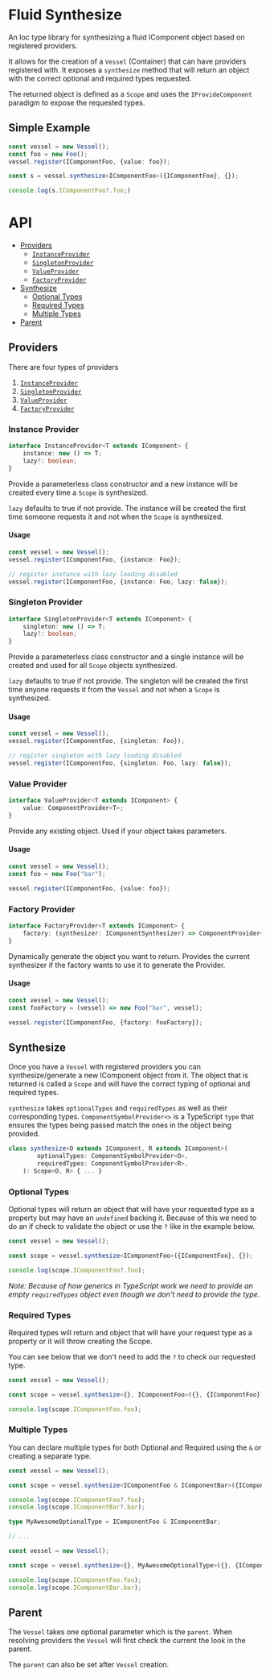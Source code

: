 # Fluid Synthesize

An Ioc type library for synthesizing a fluid IComponent object based on registered providers.

It allows for the creation of a `Vessel` (Container) that can have providers registered with. It exposes a `synthesize` method
that will return an object with the correct optional and required types requested.

The returned object is defined as a `Scope` and uses the `IProvideComponent` paradigm to expose the requested types.

## Simple Example

```typescript
const vessel = new Vessel();
const foo = new Foo();
vessel.register(IComponentFoo, {value: foo});

const s = vessel.synthesize<IComponentFoo>({IComponentFoo}, {});

console.log(s.IComponentFoo?.foo;)
```

# API

- [Providers](##Providers)
  - [`InstanceProvider`](###Instance-Provider)
  - [`SingletonProvider`](###Singleton-Provider)
  - [`ValueProvider`](###Value-Provider)
  - [`FactoryProvider`](###Factory-Provider)
- [Synthesize](##Synthesize)
  - [Optional Types](###Optional-Types)
  - [Required Types](###Required-Types)
  - [Multiple Types](###Multiple-Types)
- [Parent](##Parent)

## Providers

There are four types of providers

1. [`InstanceProvider`](###Instance-Provider)
2. [`SingletonProvider`](###Singleton-Provider)
3. [`ValueProvider`](###Value-Provider)
4. [`FactoryProvider`](###Factory-Provider)

### Instance Provider

```typescript
interface InstanceProvider<T extends IComponent> {
    instance: new () => T;
    lazy?: boolean;
}
```

Provide a parameterless class constructor and a new instance will be created every time a `Scope` is synthesized.

`lazy` defaults to true if not provide. The instance will be created the first time someone requests it and not when
the `Scope` is synthesized.

#### Usage

```typescript
const vessel = new Vessel();
vessel.register(IComponentFoo, {instance: Foo});

// register instance with lazy loading disabled
vessel.register(IComponentFoo, {instance: Foo, lazy: false});
```

### Singleton Provider

```typescript
interface SingletonProvider<T extends IComponent> {
    singleton: new () => T;
    lazy?: boolean;
}
```

Provide a parameterless class constructor and a single instance will be created and used for all `Scope` objects synthesized.

`lazy` defaults to true if not provide. The singleton will be created the first time anyone requests it from the `Vessel` and not
when a `Scope` is synthesized.

#### Usage

```typescript
const vessel = new Vessel();
vessel.register(IComponentFoo, {singleton: Foo});

// register singleton with lazy loading disabled
vessel.register(IComponentFoo, {singleton: Foo, lazy: false});
```

### Value Provider

```typescript
interface ValueProvider<T extends IComponent> {
    value: ComponentProvider<T>;
}
```

Provide any existing object. Used if your object takes parameters.

#### Usage

```typescript
const vessel = new Vessel();
const foo = new Foo("bar");

vessel.register(IComponentFoo, {value: foo});
```

### Factory Provider

```typescript
interface FactoryProvider<T extends IComponent> {
    factory: (synthesizer: IComponentSynthesizer) => ComponentProvider<T>;
}
```

Dynamically generate the object you want to return. Provides the current synthesizer if the factory
wants to use it to generate the Provider.

#### Usage

```typescript
const vessel = new Vessel();
const fooFactory = (vessel) => new Foo("bar", vessel);

vessel.register(IComponentFoo, {factory: fooFactory});
```

## Synthesize

Once you have a `Vessel` with registered providers you can synthesize/generate a new IComponent object from it. The
object that is returned is called a `Scope` and will have the correct typing of optional and required types.

`synthesize` takes `optionalTypes` and `requiredTypes` as well as their corresponding types. `ComponentSymbolProvider<>`
is a TypeScript `type` that ensures the types being passed match the ones in the object being provided.

```typescript
class synthesize<O extends IComponent, R extends IComponent>(
        optionalTypes: ComponentSymbolProvider<O>,
        requiredTypes: ComponentSymbolProvider<R>,
    ): Scope<O, R> { ... }
```

### Optional Types

Optional types will return an object that will have your requested type as a property but may have an
`undefined` backing it. Because of this we need to do an if check to validate the object or use the `?` like
in the example below.

```typescript
const vessel = new Vessel();

const scope = vessel.synthesize<IComponentFoo>({IComponentFoo}, {});

console.log(scope.IComponentFoo?.foo);
```

*Note: Because of how generics in TypeScript work we need to provide an empty `requiredTypes` object even though we don't
need to provide the type.*

### Required Types

Required types will return and object that will have your request type as a property or it will throw creating the Scope.

You can see below that we don't need to add the `?` to check our requested type.

```typescript
const vessel = new Vessel();

const scope = vessel.synthesize<{}, IComponentFoo>({}, {IComponentFoo});

console.log(scope.IComponentFoo.foo);
```

### Multiple Types

You can declare multiple types for both Optional and Required using the `&` or creating a separate type.

```typescript
const vessel = new Vessel();

const scope = vessel.synthesize<IComponentFoo & IComponentBar>({IComponentFoo, IComponentBar}, {});

console.log(scope.IComponentFoo?.foo);
console.log(scope.IComponentBar?.bar);
```

```typescript
type MyAwesomeOptionalType = IComponentFoo & IComponentBar;

// ...

const vessel = new Vessel();

const scope = vessel.synthesize<{}, MyAwesomeOptionalType>({}, {IComponentFoo, IComponentBar});

console.log(scope.IComponentFoo.foo);
console.log(scope.IComponentBar.bar);
```

## Parent

The `Vessel` takes one optional parameter which is the `parent`. When resolving providers the `Vessel` will first
check the current the look in the parent.

The `parent` can also be set after `Vessel` creation.
